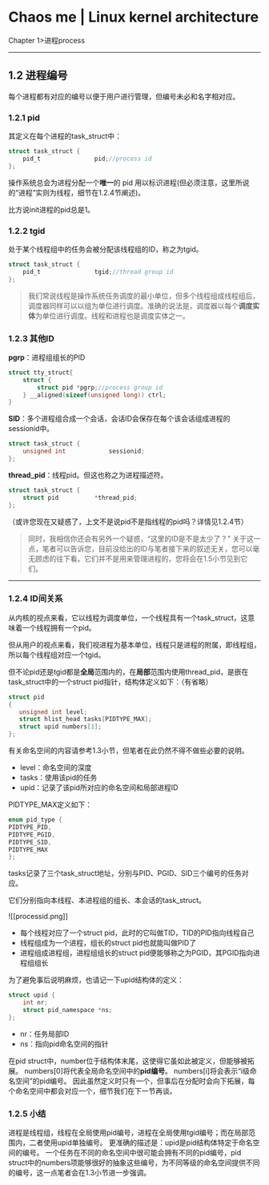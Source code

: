 # Chaos me | Linux kernel architecture
Chapter 1>进程process

---

## 1.2 进程编号
每个进程都有对应的编号以便于用户进行管理，但编号未必和名字相对应。

### 1.2.1 pid
其定义在每个进程的task_struct中：

```c
struct task_struct {
	pid_t				pid;//process id
};
```

操作系统总会为进程分配一个**唯一**的 pid 用以标识进程(但必须注意，这里所说的“进程”实则为线程，细节在1.2.4节阐述)。

比方说init进程的pid总是1。

### 1.2.2 tgid

处于某个线程组中的任务会被分配该线程组的ID，称之为tgid。

```c
struct task_struct {
	pid_t				tgid;//thread group id
};
```

> 我们常说线程是操作系统任务调度的最小单位，但多个线程组成线程组后，调度器同样可以以组为单位进行调度。准确的说法是，调度器以每个**调度实体**为单位进行调度。线程和进程也是调度实体之一。


### 1.2.3 其他ID

**pgrp**：进程组组长的PID

```c
struct tty_struct{
	struct {
		struct pid *pgrp;//process group id
	} __aligned(sizeof(unsigned long)) ctrl;
}
```


**SID**：多个进程组合成一个会话，会话ID会保存在每个该会话组成进程的sessionid中。
```c
struct task_struct {
	unsigned int			sessionid;
};
```

**thread_pid**：线程pid。但这也称之为进程描述符。
```c
struct task_struct {
	struct pid			*thread_pid;
};
```

（或许您现在又疑惑了，上文不是说pid不是指线程的pid吗？详情见1.2.4节）

 > 同时，我相信你还会有另外一个疑惑，“这里的ID是不是太少了？”
 关于这一点，笔者可以告诉您，目前没给出的ID与笔者接下来的叙述无关，您可以毫无顾虑的往下看。它们并不是用来管理进程的，您将会在1.5小节见到它们。

---
### 1.2.4 ID间关系

 从内核的视点来看，它以线程为调度单位，一个线程具有一个task_struct，这意味着一个线程拥有一个pid。

 但从用户的视点来看，我们视进程为基本单位，线程只是进程的附属，即线程组，所以每个线程组对应一个tgid。

 但不论pid还是tgid都是**全局**范围内的，在**局部**范围内使用thread_pid，是嵌在task_struct中的一个struct pid指针，结构体定义如下：（有省略）
 
 ```c
 struct pid
{
	unsigned int level;
	struct hlist_head tasks[PIDTYPE_MAX];
	struct upid numbers[1];
};
 ```

 有关命名空间的内容请参考1.3小节，但笔者在此仍然不得不做些必要的说明。
 - level：命名空间的深度
 - tasks：使用该pid的任务
 - upid：记录了该pid所对应的命名空间和局部进程ID

 PIDTYPE_MAX定义如下：

```c
enum pid_type { 
PIDTYPE_PID, 
PIDTYPE_PGID,
PIDTYPE_SID,
PIDTYPE_MAX 
};
```

 tasks记录了三个task_struct地址，分别与PID、PGID、SID三个编号的任务对应。

 它们分别指向本线程、本进程组的组长、本会话的task_struct。

![[processid.png]]

 - 每个线程对应了一个struct pid，此时的它叫做TID，TID的PID指向线程自己
 - 线程组成为一个进程，组长的struct pid也就能叫做PID了
 - 进程组成进程组，进程组组长的struct pid便能够称之为PGID，其PGID指向进程组组长

 为了避免事后说明麻烦，也请记一下upid结构体的定义：

```c
struct upid {
	int nr;
	struct pid_namespace *ns;
};
```

- nr：任务局部ID
- ns：指向pid命名空间的指针

 在pid struct中，number位于结构体末尾，这使得它虽如此被定义，但能够被拓展。
 numbers[0]将代表全局命名空间中的**pid编号**。
 numbers[i]将会表示“i级命名空间”的pid编号。
 因此虽然定义时只有一个，但事后在分配时会向下拓展，每个命名空间中都会对应一个，细节我们在下一节再谈。

### 1.2.5 小结

 进程是线程组，线程在全局使用pid编号，进程在全局使用tgid编号；而在局部范围内，二者使用upid单独编号。
 更准确的描述是：upid是pid结构体特定于命名空间的编号。
 一个任务在不同的命名空间中很可能会拥有不同的pid编号，pid struct中的numbers项能够很好的抽象这些编号，为不同等级的命名空间提供不同的编号，这一点笔者会在1.3小节进一步强调。